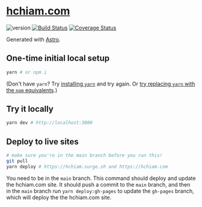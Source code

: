 # [hchiam.com](https://hchiam.com)

![version](https://img.shields.io/github/release/hchiam/hchiam.github.io) [![Build Status](https://travis-ci.org/hchiam/hchiam.github.io.svg?branch=master)](https://travis-ci.org/hchiam/hchiam.github.io) [![Coverage Status](https://coveralls.io/repos/github/hchiam/hchiam.github.io/badge.svg?branch=master)](https://coveralls.io/github/hchiam/hchiam.github.io?branch=master)

Generated with [Astro](https://github.com/hchiam/learning-astro).

## One-time initial local setup

```bash
yarn # or npm i
```

(Don't have `yarn`? Try [installing `yarn`](https://yarnpkg.com/en/docs/install) and try again. Or [try replacing `yarn` with the `npm` equivalents](https://github.com/hchiam/learning-yarn).)

## Try it locally

```bash
yarn dev # http://localhost:3000
```

## Deploy to live sites

```bash
# make sure you're in the main branch before you run this!
git pull
yarn deploy # https://hchiam.surge.sh and https://hchiam.com
```

You need to be in the `main` branch. This command should deploy and update the hchiam.com site. It should push a commit to the `main` branch, and then in the `main` branch run `yarn deploy:gh-pages` to update the `gh-pages` branch, which will deploy the the hchiam.com site.
